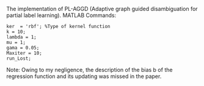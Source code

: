 The implementation of PL-AGGD (Adaptive graph guided disambiguation for partial label learning).
MATLAB Commands:
```
ker  = 'rbf'; %Type of kernel function
k = 10;
lambda = 1;
mu = 1;
gama = 0.05;
Maxiter = 10;
run_Lost;
```
Note: Owing to my negligence, the description of the bias b of the regression function and its updating was missed in the paper. 
